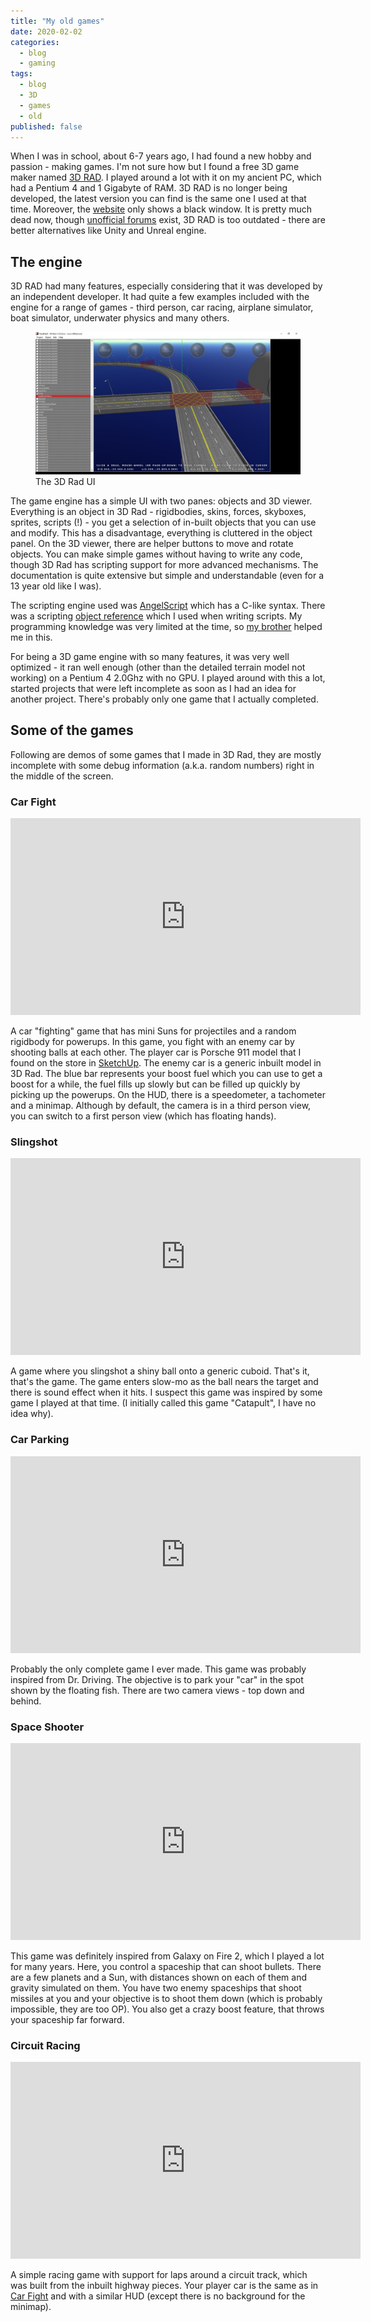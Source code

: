```yaml
---
title: "My old games"
date: 2020-02-02
categories:
  - blog
  - gaming
tags:
  - blog
  - 3D
  - games
  - old
published: false
---
```


When I was in school, about 6-7 years ago, I had found a new hobby and passion - making games.
I'm not sure how but I found a free 3D game maker named [3D RAD](http://web.archive.org/web/20150514120532/http://www.3drad.com/).
I played around a lot with it on my ancient PC, which had a Pentium 4 and 1 Gigabyte of RAM. 3D RAD is no longer being developed,
the latest version you can find is the same one I used at that time. Moreover, the [website](http://www.3drad.com/) only shows a
black window. It is pretty much dead now, though [unofficial forums](http://3drad.org/) exist, 3D RAD is too outdated - there are
better alternatives like Unity and Unreal engine.

## The engine

3D RAD had many features, especially considering that it was developed by an independent developer. It had quite a few examples
included with the engine for a range of games - third person, car racing, airplane simulator, boat simulator, underwater physics
and many others.

<figure>
  <img src="/assets/images/3D-Rad-UI.jpg" />
  <figcaption>The 3D Rad UI</figcaption>
</figure>

The game engine has a simple UI with two panes: objects and 3D viewer. Everything is an object in 3D Rad - rigidbodies, skins, forces,
skyboxes, sprites, scripts (!) - you get a selection of in-built objects that you can use and modify. This has a disadvantage, everything
is cluttered in the object panel. On the 3D viewer, there are helper buttons to move and rotate objects. You can make simple games
without having to write any code, though 3D Rad has scripting support for more advanced mechanisms. The documentation is quite
extensive but simple and understandable (even for a 13 year old like I was).

The scripting engine used was [AngelScript](https://www.angelcode.com/angelscript/) which has a C-like syntax. There was a scripting
[object reference](http://web.archive.org/web/20150508094348/http://3drad.com/Script_reference.htm) which I used when writing scripts.
My programming knowledge was very limited at the time, so [my brother](https://github.com/shreyash14s/) helped me in this.

For being a 3D game engine with so many features, it was very well optimized - it ran well enough (other than the detailed terrain
model not working) on a Pentium 4 2.0Ghz with no GPU. I played around with this a lot, started projects that were left incomplete
as soon as I had an idea for another project. There's probably only one game that I actually completed.

## Some of the games

Following are demos of some games that I made in 3D Rad, they are mostly incomplete with some debug information (a.k.a. random numbers)
right in the middle of the screen.

### Car Fight

<!-- cSpell:disable -->
<iframe width="560" height="315" src="https://www.youtube.com/embed/MK5KUZ73Xok" frameborder="0" allow="accelerometer; autoplay; encrypted-media; gyroscope; picture-in-picture" allowfullscreen></iframe>
<!-- cSpell:enable -->

A car "fighting" game that has mini Suns for projectiles and a random rigidbody for powerups. In this game, you fight with an enemy
car by shooting balls at each other. The player car is Porsche 911 model that I found on the store in [SketchUp](https://www.sketchup.com/).
The enemy car is a generic inbuilt model in 3D Rad. The blue bar represents your boost fuel which you can use to get a boost for a
while, the fuel fills up slowly but can be filled up quickly by picking up the powerups. On the HUD, there is a speedometer, a
tachometer and a minimap. Although by default, the camera is in a third person view, you can switch to a first person view (which
has floating hands).

### Slingshot

<!-- cSpell:disable -->
<iframe width="560" height="315" src="https://www.youtube.com/embed/iueriTNdTMk" frameborder="0" allow="accelerometer; autoplay; encrypted-media; gyroscope; picture-in-picture" allowfullscreen></iframe>
<!-- cSpell:enable -->

A game where you slingshot a shiny ball onto a generic cuboid. That's it, that's the game. The game enters slow-mo as the ball nears
the target and there is sound effect when it hits. I suspect this game was inspired by some game I played at that time.
(I initially called this game "Catapult", I have no idea why).

### Car Parking

<!-- cSpell:disable -->
<iframe width="560" height="315" src="https://www.youtube.com/embed/xtm5Dy9rJYo" frameborder="0" allow="accelerometer; autoplay; encrypted-media; gyroscope; picture-in-picture" allowfullscreen></iframe>
<!-- cSpell:enable -->

Probably the only complete game I ever made. This game was probably inspired from Dr. Driving. The objective is to park your "car"
in the spot shown by the floating fish. There are two camera views - top down and behind.

### Space Shooter

<!-- cSpell:disable -->
<iframe width="560" height="315" src="https://www.youtube.com/embed/_6UCF294Hw8" frameborder="0" allow="accelerometer; autoplay; encrypted-media; gyroscope; picture-in-picture" allowfullscreen></iframe>
<!-- cSpell:enable -->

This game was definitely inspired from Galaxy on Fire 2, which I played a lot for many years. Here, you control a spaceship that can
shoot bullets. There are a few planets and a Sun, with distances shown on each of them and gravity simulated on them. You have two
enemy spaceships that shoot missiles at you and your objective is to shoot them down (which is probably impossible, they are too OP).
You also get a crazy boost feature, that throws your spaceship far forward.

### Circuit Racing

<!-- cSpell:disable -->
<iframe width="560" height="315" src="https://www.youtube.com/embed/7IJX1IW6-kA" frameborder="0" allow="accelerometer; autoplay; encrypted-media; gyroscope; picture-in-picture" allowfullscreen></iframe>
<!-- cSpell:enable -->

A simple racing game with support for laps around a circuit track, which was built from the inbuilt highway pieces. Your player car
is the same as in [Car Fight](#car-fight) and with a similar HUD (except there is no background for the minimap).
